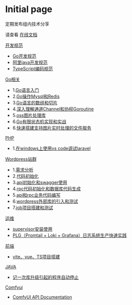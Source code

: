 # Initial page

定期发布组内技术分享

请查看 [在线文档](https://kakaclo.gitbook.io/kakclo-open-wiki)



[开发规范](broken-reference)

* [Go开发规范](kai-fa-gui-fan/go-kai-fa-gui-fan.md)
* [阿里java开发规范](kai-fa-gui-fan/a-li-java-kai-fa-gui-fan.md)
* [TypeScript编码规范](kai-fa-gui-fan/typescript-bian-ma-gui-fan.md)

[Go相关](broken-reference)

* 1.[Go语言入门](go/go-yu-yan-ru-men-zhi-nan.md)
* 2.[Go操作Mysql和Redis](go/go-cao-zuo-mysql-he-redis.md)
* 3.[Go语言的数组和切片](go/go-yu-yan-de-shu-zu-he-qie-pian.md)
* 4.[深入理解通道Channel和协程Goroutine](go/shen-ru-li-jie-tong-dao-channel-he-xie-cheng-goroutine.md)
* 5.[oss图片处理库](go/oss-tu-pian-chu-li-ku.md)
* 6.[Go有限状态机实现和实战](go/go-you-xian-zhuang-tai-ji-shi-xian-he-shi-zhan.md)
* 6.[快速搭建支持图片实时处理的文件服务](go/kuai-su-da-jian-zhi-chi-tu-pian-shi-shi-chu-li-de-wen-jian-fu-wu.md)

[PHP](broken-reference)

* 1.[在windows上使用vs code调试laravel](php/zai-windows-shang-shi-yong-visual-studio-code-tiao-shi-laravel-10.md)

[Wordpress站群](broken-reference)

* 1.[需求分析](wordpress-zhan-qun/xu-qiu-fen-xi.md)
* 2.[代码初始化](wordpress-zhan-qun/dai-ma-chu-shi-hua.md)
* 3.[api初始化和swagger使用](wordpress-zhan-qun/api-chu-shi-hua-he-swagger-shi-yong.md)
* 4.[rpc代码初始化和数据库代码生成](wordpress-zhan-qun/rpc-dai-ma-chu-shi-hua-he-shu-ju-ku-dai-ma-sheng-cheng.md)
* 5.[api和rpc业务代码编写](wordpress-zhan-qun/api-he-rpc-ye-wu-dai-ma-bian-xie.md)
* 6.[wordpress外部库的引入和测试](wordpress-zhan-qun/wordpress-wai-bu-ku-de-yin-ru-he-ce-shi.md)
* 7.[job项目搭建和测试](wordpress-zhan-qun/job-xiang-mu-da-jian-he-ce-shi.md)

[运维](broken-reference)

* [supervisor安装使用](yun-wei/supervisor-an-zhuang-shi-yong.md)
* [PLG（Promtail + Loki + Grafana）日志系统生产快速实践](yun-wei/plgpromtail-+-loki-+-grafana-ri-zhi-xi-tong-sheng-chan-kuai-su-shi-jian.md)

[前端](broken-reference)

* [vite、vue、TS项目搭建](vitevue3ts-xiang-mu/vitevue3ts-xiang-mu-da-jian.md)

[JAVA](broken-reference)

* [记一次库升级引起的程序自动停止](java/ji-yi-ci-ku-ban-ben-sheng-ji-yin-qi-cheng-xu-zi-dong-ting-zhi.md)

[Comfyui](broken-reference)

* [ComfyUI API Documentation](comfyui/comfyui-api-documentation.md)
